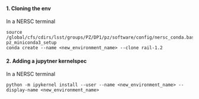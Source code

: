 #### 1. Cloning the env

In a NERSC terminal

```console
source /global/cfs/cdirs/lsst/groups/PZ/DP1/pz/software/config/nersc_conda.bashrc
pz_miniconda3_setup
conda create --name <new_environment_name> --clone rail-1.2
```

#### 2. Adding a jupytner kernelspec

In a NERSC terminal

```console
python -m ipykernel install --user --name <new_environment_name> --display-name <new_environment_name>
```

